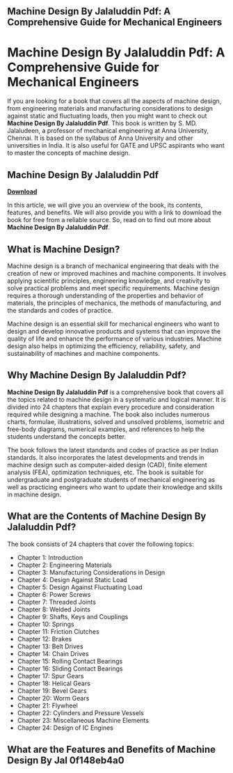 ## Machine Design By Jalaluddin Pdf: A Comprehensive Guide for Mechanical Engineers

  
# Machine Design By Jalaluddin Pdf: A Comprehensive Guide for Mechanical Engineers
  
If you are looking for a book that covers all the aspects of machine design, from engineering materials and manufacturing considerations to design against static and fluctuating loads, then you might want to check out **Machine Design By Jalaluddin Pdf**. This book is written by S. MD. Jalaludeen, a professor of mechanical engineering at Anna University, Chennai. It is based on the syllabus of Anna University and other universities in India. It is also useful for GATE and UPSC aspirants who want to master the concepts of machine design.
 
## Machine Design By Jalaluddin Pdf


[**Download**](https://www.google.com/url?q=https%3A%2F%2Fcinurl.com%2F2tL1KA&sa=D&sntz=1&usg=AOvVaw0OCSadwqNp3z04L97BTlRe)

  
In this article, we will give you an overview of the book, its contents, features, and benefits. We will also provide you with a link to download the book for free from a reliable source. So, read on to find out more about **Machine Design By Jalaluddin Pdf**.
  
## What is Machine Design?
  
Machine design is a branch of mechanical engineering that deals with the creation of new or improved machines and machine components. It involves applying scientific principles, engineering knowledge, and creativity to solve practical problems and meet specific requirements. Machine design requires a thorough understanding of the properties and behavior of materials, the principles of mechanics, the methods of manufacturing, and the standards and codes of practice.
  
Machine design is an essential skill for mechanical engineers who want to design and develop innovative products and systems that can improve the quality of life and enhance the performance of various industries. Machine design also helps in optimizing the efficiency, reliability, safety, and sustainability of machines and machine components.
  
## Why Machine Design By Jalaluddin Pdf?
  
**Machine Design By Jalaluddin Pdf** is a comprehensive book that covers all the topics related to machine design in a systematic and logical manner. It is divided into 24 chapters that explain every procedure and consideration required while designing a machine. The book also includes numerous charts, formulae, illustrations, solved and unsolved problems, isometric and free-body diagrams, numerical examples, and references to help the students understand the concepts better.
  
The book follows the latest standards and codes of practice as per Indian standards. It also incorporates the latest developments and trends in machine design such as computer-aided design (CAD), finite element analysis (FEA), optimization techniques, etc. The book is suitable for undergraduate and postgraduate students of mechanical engineering as well as practicing engineers who want to update their knowledge and skills in machine design.
  
## What are the Contents of Machine Design By Jalaluddin Pdf?
  
The book consists of 24 chapters that cover the following topics:
  
- Chapter 1: Introduction
- Chapter 2: Engineering Materials
- Chapter 3: Manufacturing Considerations in Design
- Chapter 4: Design Against Static Load
- Chapter 5: Design Against Fluctuating Load
- Chapter 6: Power Screws
- Chapter 7: Threaded Joints
- Chapter 8: Welded Joints
- Chapter 9: Shafts, Keys and Couplings
- Chapter 10: Springs
- Chapter 11: Friction Clutches
- Chapter 12: Brakes
- Chapter 13: Belt Drives
- Chapter 14: Chain Drives
- Chapter 15: Rolling Contact Bearings
- Chapter 16: Sliding Contact Bearings
- Chapter 17: Spur Gears
- Chapter 18: Helical Gears
- Chapter 19: Bevel Gears
- Chapter 20: Worm Gears
- Chapter 21: Flywheel
- Chapter 22: Cylinders and Pressure Vessels
- Chapter 23: Miscellaneous Machine Elements
- Chapter 24: Design of IC Engines

## What are the Features and Benefits of Machine Design By Jal 0f148eb4a0
